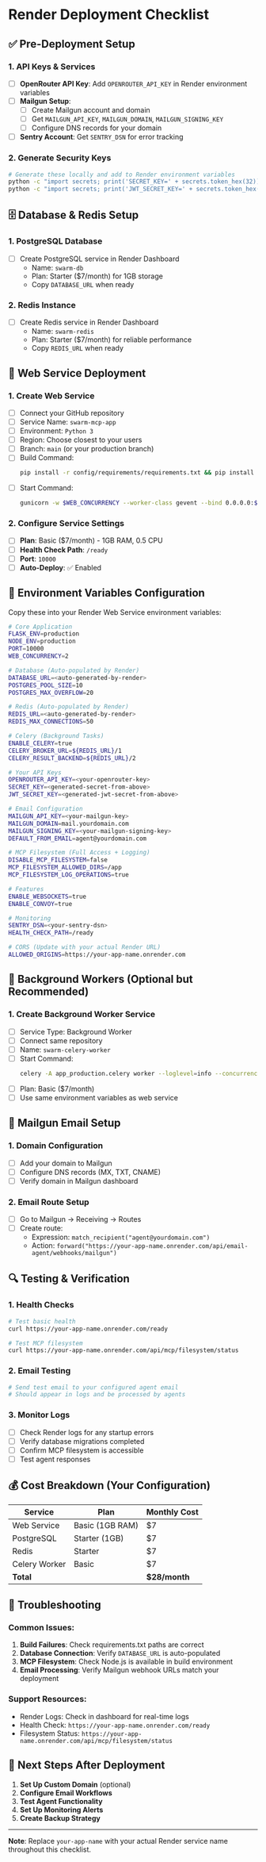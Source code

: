# Render Deployment Checklist

## ✅ Pre-Deployment Setup

### 1. API Keys & Services
- [ ] **OpenRouter API Key**: Add `OPENROUTER_API_KEY` in Render environment variables
- [ ] **Mailgun Setup**: 
  - [ ] Create Mailgun account and domain
  - [ ] Get `MAILGUN_API_KEY`, `MAILGUN_DOMAIN`, `MAILGUN_SIGNING_KEY`
  - [ ] Configure DNS records for your domain
- [ ] **Sentry Account**: Get `SENTRY_DSN` for error tracking

### 2. Generate Security Keys
```bash
# Generate these locally and add to Render environment variables
python -c "import secrets; print('SECRET_KEY=' + secrets.token_hex(32))"
python -c "import secrets; print('JWT_SECRET_KEY=' + secrets.token_hex(32))"
```

## 🗄️ Database & Redis Setup

### 1. PostgreSQL Database
- [ ] Create PostgreSQL service in Render Dashboard
  - Name: `swarm-db`
  - Plan: Starter ($7/month) for 1GB storage
  - Copy `DATABASE_URL` when ready

### 2. Redis Instance
- [ ] Create Redis service in Render Dashboard
  - Name: `swarm-redis` 
  - Plan: Starter ($7/month) for reliable performance
  - Copy `REDIS_URL` when ready

## 🚀 Web Service Deployment

### 1. Create Web Service
- [ ] Connect your GitHub repository
- [ ] Service Name: `swarm-mcp-app`
- [ ] Environment: `Python 3`
- [ ] Region: Choose closest to your users
- [ ] Branch: `main` (or your production branch)
- [ ] Build Command: 
  ```bash
  pip install -r config/requirements/requirements.txt && pip install -r config/requirements/requirements_email_agent.txt
  ```
- [ ] Start Command:
  ```bash
  gunicorn -w $WEB_CONCURRENCY --worker-class gevent --bind 0.0.0.0:$PORT --timeout 120 app_production:app
  ```

### 2. Configure Service Settings
- [ ] **Plan**: Basic ($7/month) - 1GB RAM, 0.5 CPU
- [ ] **Health Check Path**: `/ready`
- [ ] **Port**: `10000`
- [ ] **Auto-Deploy**: ✅ Enabled

## 🔧 Environment Variables Configuration

Copy these into your Render Web Service environment variables:

```bash
# Core Application
FLASK_ENV=production
NODE_ENV=production
PORT=10000
WEB_CONCURRENCY=2

# Database (Auto-populated by Render)
DATABASE_URL=<auto-generated-by-render>
POSTGRES_POOL_SIZE=10
POSTGRES_MAX_OVERFLOW=20

# Redis (Auto-populated by Render)  
REDIS_URL=<auto-generated-by-render>
REDIS_MAX_CONNECTIONS=50

# Celery (Background Tasks)
ENABLE_CELERY=true
CELERY_BROKER_URL=${REDIS_URL}/1
CELERY_RESULT_BACKEND=${REDIS_URL}/2

# Your API Keys
OPENROUTER_API_KEY=<your-openrouter-key>
SECRET_KEY=<generated-secret-from-above>
JWT_SECRET_KEY=<generated-jwt-secret-from-above>

# Email Configuration
MAILGUN_API_KEY=<your-mailgun-key>
MAILGUN_DOMAIN=mail.yourdomain.com
MAILGUN_SIGNING_KEY=<your-mailgun-signing-key>
DEFAULT_FROM_EMAIL=agent@yourdomain.com

# MCP Filesystem (Full Access + Logging)
DISABLE_MCP_FILESYSTEM=false
MCP_FILESYSTEM_ALLOWED_DIRS=/app
MCP_FILESYSTEM_LOG_OPERATIONS=true

# Features
ENABLE_WEBSOCKETS=true
ENABLE_CONVOY=true

# Monitoring
SENTRY_DSN=<your-sentry-dsn>
HEALTH_CHECK_PATH=/ready

# CORS (Update with your actual Render URL)
ALLOWED_ORIGINS=https://your-app-name.onrender.com
```

## 🔄 Background Workers (Optional but Recommended)

### 1. Create Background Worker Service
- [ ] Service Type: Background Worker
- [ ] Connect same repository  
- [ ] Name: `swarm-celery-worker`
- [ ] Start Command:
  ```bash
  celery -A app_production.celery worker --loglevel=info --concurrency=2
  ```
- [ ] Plan: Basic ($7/month)
- [ ] Use same environment variables as web service

## 📧 Mailgun Email Setup

### 1. Domain Configuration
- [ ] Add your domain to Mailgun
- [ ] Configure DNS records (MX, TXT, CNAME)
- [ ] Verify domain in Mailgun dashboard

### 2. Email Route Setup
- [ ] Go to Mailgun → Receiving → Routes
- [ ] Create route:
  - Expression: `match_recipient("agent@yourdomain.com")`
  - Action: `forward("https://your-app-name.onrender.com/api/email-agent/webhooks/mailgun")`

## 🔍 Testing & Verification

### 1. Health Checks
```bash
# Test basic health
curl https://your-app-name.onrender.com/ready

# Test MCP filesystem
curl https://your-app-name.onrender.com/api/mcp/filesystem/status
```

### 2. Email Testing  
```bash
# Send test email to your configured agent email
# Should appear in logs and be processed by agents
```

### 3. Monitor Logs
- [ ] Check Render logs for any startup errors
- [ ] Verify database migrations completed
- [ ] Confirm MCP filesystem is accessible
- [ ] Test agent responses

## 💰 Cost Breakdown (Your Configuration)

| Service | Plan | Monthly Cost |
|---------|------|--------------|
| Web Service | Basic (1GB RAM) | $7 |
| PostgreSQL | Starter (1GB) | $7 |  
| Redis | Starter | $7 |
| Celery Worker | Basic | $7 |
| **Total** | | **$28/month** |

## 🚨 Troubleshooting

### Common Issues:
1. **Build Failures**: Check requirements.txt paths are correct
2. **Database Connection**: Verify `DATABASE_URL` is auto-populated
3. **MCP Filesystem**: Check Node.js is available in build environment
4. **Email Processing**: Verify Mailgun webhook URLs match your deployment

### Support Resources:
- Render Logs: Check in dashboard for real-time logs
- Health Check: `https://your-app-name.onrender.com/ready`
- Filesystem Status: `https://your-app-name.onrender.com/api/mcp/filesystem/status`

## 🎯 Next Steps After Deployment

1. **Set Up Custom Domain** (optional)
2. **Configure Email Workflows** 
3. **Test Agent Functionality**
4. **Set Up Monitoring Alerts**
5. **Create Backup Strategy**

---

**Note**: Replace `your-app-name` with your actual Render service name throughout this checklist.


